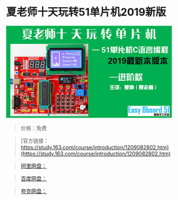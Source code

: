 # 夏老师十天玩转51单片机2019新版

![img](../../../assets/study163/free/083306d8df37497b847cf7731be3ec63.jpg)

> 价格：免费

> [官方链接：https://study.163.com/course/introduction/1209082802.htm](https://study.163.com/course/introduction/1209082802.htm)

> [阿里网盘：]()

> [百度网盘：]()

> [夸克网盘：]()
